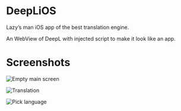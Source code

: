 # DeepLiOS
Lazy’s man iOS app of the best translation engine.

An WebView of DeepL with injected script to make it look like an app.

# Screenshots
![Empty main screen](https://take.ms/Yc6Rr)

![Translation](https://take.ms/duTh2)

![Pick language](https://take.ms/PBCiM)
